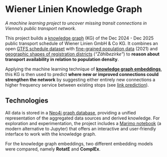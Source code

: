 # Wiener Linien Knowledge Graph

_A machine learning project to uncover missing transit connections in Vienna’s public transport network._

This project builds a [knowledge graph](https://en.wikipedia.org/wiki/Knowledge_graph) (KG) of the Dec 2024 - Dec 2025 public
transport schedule of Wiener Linien GmbH & Co KG. It combines an open [GTFS schedule dataset](https://www.data.gv.at/katalog/datasets/ab4a73b6-1c2d-42e1-b4d9-049e04889cf0)
with [fine-grained population data](https://www.data.gv.at/katalog/datasets/09e70f89-cadf-4a3b-a29a-2b3f3c6cbd71) (2021) and [geographic shapes of registration districts](https://www.data.gv.at/katalog/datasets/e4079286-310c-435a-af2d-64604ba9ade5) (_“Zählbezirke”_)
to **reason about transport availability in relation to population density**.

Applying the machine learning technique of [**knowledge graph embeddings**](https://en.wikipedia.org/wiki/Knowledge_graph_embedding),
this KG is then used to predict **where new or improved connections could strengthen the network** by suggesting either entirely new connections
a higher frequency service between existing stops (see [link prediction](https://en.wikipedia.org/wiki/Link_prediction)).

## Technologies

All data is stored in a [Neo4j graph database](https://neo4j.com), providing a unified representation of the aggregated
data sources and derived knowledge. For exploration and experimentation, the project includes a [Marimo notebook](https://marimo.io)
(a modern alternative to Jupyter) that offers an interactive and user-friendly interface to work with the knowledge graph.

For the knowledge graph embeddings, two different embedding models were compared, namely **RotatE** and **ComplEx**.
